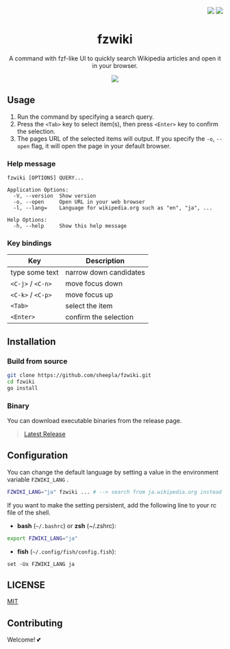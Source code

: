 
<div align="right">
    <img src="https://img.shields.io/static/v1?label=Language&message=Go&color=blue&style=flat-square"/>
    <img src="https://img.shields.io/static/v1?label=License&message=MIT&color=blue&style=flat-square"/>
</div>

<div align="center"><h1>fzwiki</h1></div>

<div align="center">

A command with fzf-like UI to quickly search Wikipedia articles and open it in your browser.

<img src="https://user-images.githubusercontent.com/62412884/148137551-4d2523e6-3292-48bf-896a-52d09f9d0a3e.png" />
</div>

## Usage

1. Run the command by specifying a search query.
2. Press the `<Tab>` key to select item(s), then press `<Enter>` key to confirm the selection.
3. The pages URL of the selected items will output. If you specify the `-o`, `--open` flag, it will open the page in your default browser.

### Help message

```
fzwiki [OPTIONS] QUERY...

Application Options:
  -V, --version  Show version
  -o, --open     Open URL in your web browser
  -l, --lang=    Language for wikipedia.org such as "en", "ja", ...

Help Options:
  -h, --help     Show this help message
```

### Key bindings

|Key              |Description           |
|-----------------|----------------------|
|type some text   |narrow down candidates|
|`<C-j>` / `<C-n>`|move focus down       |
|`<C-k>` / `<C-p>`|move focus up         |
|`<Tab>`          |select the item       |
|`<Enter>`        |confirm the selection |

## Installation

### Build from source

```bash
git clone https://github.com/sheepla/fzwiki.git
cd fzwiki
go install
```

### Binary

You can download executable binaries from the release page.

> [Latest Release](https://github.com/sheepla/fzwiki/releases/latest)

## Configuration

You can change the default language by setting a value in the environment variable `FZWIKI_LANG` .

```bash
FZWIKI_LANG="ja" fzwiki ... # --> search from ja.wikipedia.org instead of en.wikipedia.org
```

If you want to make the setting persistent,
add the following line to your rc file of the shell.

- **bash** (`~/.bashrc`) or **zsh** (~/.zshrc):

```bash
export FZWIKI_LANG="ja"
```

- **fish** (`~/.config/fish/config.fish`):

```fish
set -Ux FZWIKI_LANG ja
```

## LICENSE

[MIT](./LICENSE)

## Contributing

Welcome! 💕
